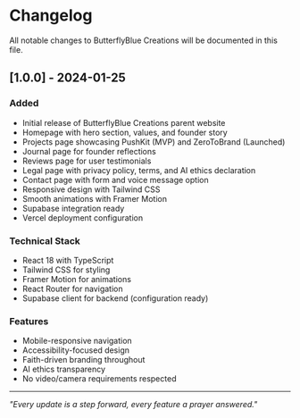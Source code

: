 # Changelog

All notable changes to ButterflyBlue Creations will be documented in this file.

## [1.0.0] - 2024-01-25

### Added
- Initial release of ButterflyBlue Creations parent website
- Homepage with hero section, values, and founder story
- Projects page showcasing PushKit (MVP) and ZeroToBrand (Launched)
- Journal page for founder reflections
- Reviews page for user testimonials
- Legal page with privacy policy, terms, and AI ethics declaration
- Contact page with form and voice message option
- Responsive design with Tailwind CSS
- Smooth animations with Framer Motion
- Supabase integration ready
- Vercel deployment configuration

### Technical Stack
- React 18 with TypeScript
- Tailwind CSS for styling
- Framer Motion for animations
- React Router for navigation
- Supabase client for backend (configuration ready)

### Features
- Mobile-responsive navigation
- Accessibility-focused design
- Faith-driven branding throughout
- AI ethics transparency
- No video/camera requirements respected

---

*"Every update is a step forward, every feature a prayer answered."*